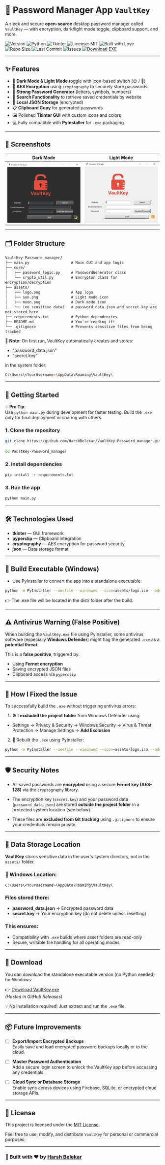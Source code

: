 # 🔐 Password Manager App `VaultKey`

A sleek and secure **open-source** desktop password manager called `VaultKey` — with encryption, dark/light mode toggle, clipboard support, and more.

![Version](https://img.shields.io/badge/Version-1.0.0-blueviolet)
![Python](https://img.shields.io/badge/Python-3.11-blue.svg)
![Tkinter](https://img.shields.io/badge/GUI-Tkinter-lightgrey)
![License: MIT](https://img.shields.io/badge/License-MIT-green)
![Built with Love](https://img.shields.io/badge/Built%20with-%E2%9D%A4-red)
![Repo Size](https://img.shields.io/github/repo-size/Harsh17a/VaultKey-Password_Manager)
![Last Commit](https://img.shields.io/github/last-commit/Harsh17a/VaultKey-Password_Manager)
![Issues](https://img.shields.io/github/issues/Harsh17a/VaultKey-Password_Manager)
[![Download EXE](https://img.shields.io/badge/Download-.exe-blue?logo=windows)](https://github.com/Harsh17a/VaultKey-Password_Manager/releases/latest)

---

## ✨ Features

- 🌙 **Dark Mode & Light Mode** toggle with icon-based switch (🌞 / 🌚)
- 🔐 **AES Encryption** using `cryptography` to securely store passwords
- 🎲 **Strong Password Generator** (letters, symbols, numbers)
- 🔎 **Search Functionality** to retrieve saved credentials by website
- 💾 **Local JSON Storage** (encrypted)
- 📋 **Clipboard Copy** for generated passwords
- 🖼️ Polished **Tkinter GUI** with custom icons and colors
- 💻 Fully compatible with **PyInstaller** for `.exe` packaging

---

## 📸 Screenshots

| Dark Mode                        | Light Mode                         |
|----------------------------------|------------------------------------|
| ![Dark](assets/dark_preview.png) | ![Light](assets/light_preview.png) |

---

## 🗂️ Folder Structure

    VaultKey-Password_manager/
    ├── main.py                   # Main GUI and app logic
    ├── core/
    │   ├── password_logic.py     # PasswordGenerator class
    │   └── crypto_util.py        # Encryptor class for encryption/decryption
    ├── assets/
    │   ├── logo.png              # App logo
    │   ├── sun.png               # Light mode icon
    │   ├── moon.png              # Dark mode icon
    │   └── (no sensitive data)   # password_data.json and secret.key are not stored here
    ├── requirements.txt          # Python dependencies
    ├── README.md                 # You're reading it!
    └── .gitignore                # Prevents sensitive files from being tracked

📁 **Note:** On first run, VaultKey automatically creates and stores:
 - "password_data.json"
 - "secret.key"

in the system folder:
```bash
C:\Users\<YourUsername>\AppData\Roaming\VaultKey\
```

---

## 🚀 Getting Started

💡 **Pro Tip**:  
Use `python main.py` during development for faster testing. Build the `.exe` only for final deployment or sharing with others.

### 1. Clone the repository
```bash
git clone https://github.com/HarshBelekar/VaultKey-Password_manager.git

cd VaultKey-Password_manager
```

### 2. Install dependencies
```bash
pip install -r requirements.txt
```

### 3. Run the app
```bash
python main.py
```

---

## 🛠 Technologies Used

 -  **tkinter** — GUI framework
 -  **pyperclip** — Clipboard integration
 -  **cryptography** — AES encryption for password security
 -  **json** — Data storage format

---

## 🧪 Build Executable (Windows)

 - Use PyInstaller to convert the app into a standalone executable:

```bash
python -m PyInstaller --onefile --windowed --icon=assets/logo.ico --add-data "assets;assets" --name VaultKey main.py
```
👉 The .exe file will be located in the dist/ folder after the build.

---

## ⚠️ Antivirus Warning (False Positive)

When building the `VaultKey.exe` file using PyInstaller, some antivirus software (especially **Windows Defender**) might flag the generated `.exe` as a **potential threat**.

This is a **false positive**, triggered by:
- Using **Fernet encryption**
- Saving encrypted JSON files
- Clipboard access via `pyperclip`

---

## 🔧 How I Fixed the Issue

To successfully build the `.exe` without triggering antivirus errors:

1. ⚙️ I **excluded the project folder** from Windows Defender using:
 - Settings → Privacy & Security → Windows Security → Virus & Threat Protection → Manage Settings → **Add Exclusion**

2. 🔄 Rebuilt the `.exe` using PyInstaller:
```bash
python -m PyInstaller --onefile --windowed --icon=assets/logo.ico --add-data "assets;assets" --name VaultKey main.py
```

---

## 🛡️ Security Notes

 - All saved passwords are **encrypted** using a secure **Fernet key (AES-128)** via the `cryptography` library.

 - The encryption key (`secret.key`) and your password data (`password_data.json`) are stored **outside the project folder** in a protected system location (see below).

 - These files are **excluded from Git tracking** using `.gitignore` to ensure your credentials remain private.

---

## 📂 Data Storage Location

**VaultKey** stores sensitive data in the user's system directory, not in the `assets/` folder.

### 📍 Windows Location:
    C:\Users\<YourUsername>\AppData\Roaming\VaultKey\

### Files stored there:

 - **password_data.json** → Encrypted password data
 - **secret.key** → Your encryption key (do not delete unless resetting)

### This ensures:

 - Compatibility with `.exe` builds where asset folders are read-only
 - Secure, writable file handling for all operating modes

---

## 🧾 Download

You can download the standalone executable version (no Python needed) for Windows:

👉 [Download VaultKey.exe](https://github.com/Harsh17a/VaultKey-Password_Manager/releases/latest/download/VaultKey-Windows.zip)  
_(Hosted in GitHub Releases)_

💡 No installation required! Just extract and run the `.exe` file.

---

## 📦 Future Improvements

 - [ ] **Export/Import Encrypted Backups**  
  Easily save and load encrypted password backups locally or to the cloud.

 - [ ] **Master Password Authentication**  
  Add a secure login screen to unlock the VaultKey app before accessing any credentials.

 - [ ] **Cloud Sync or Database Storage**  
  Enable sync across devices using Firebase, SQLite, or encrypted cloud storage APIs.

---

## 📄 License

This project is licensed under the [MIT License](LICENSE).

Feel free to use, modify, and distribute `VaultKey` for personal or commercial purposes.

---

### 🙌 Built with ❤️ by [Harsh Belekar](https://github.com/HarshBelekar)

